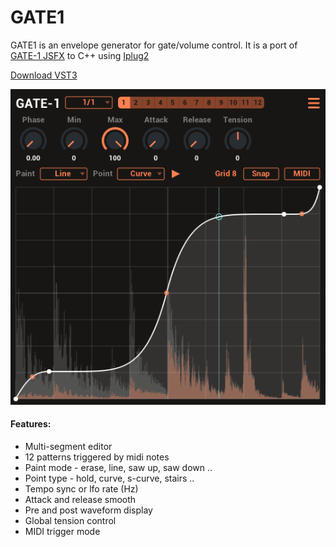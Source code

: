 # GATE1

GATE1 is an envelope generator for gate/volume control. It is a port of [GATE-1 JSFX](https://github.com/tiagolr/tilr_jsfx?tab=readme-ov-file#gate-1) to C++ using [Iplug2](https://iplug2.github.io/)

[Download VST3](https://github.com/tiagolr/gate1/raw/master/dist/GATE1.vst3)

![](doc/gate1.png)

#### Features:

* Multi-segment editor
* 12 patterns triggered by midi notes
* Paint mode - erase, line, saw up, saw down ..
* Point type - hold, curve, s-curve, stairs ..
* Tempo sync or lfo rate (Hz)
* Attack and release smooth
* Pre and post waveform display
* Global tension control
* MIDI trigger mode
